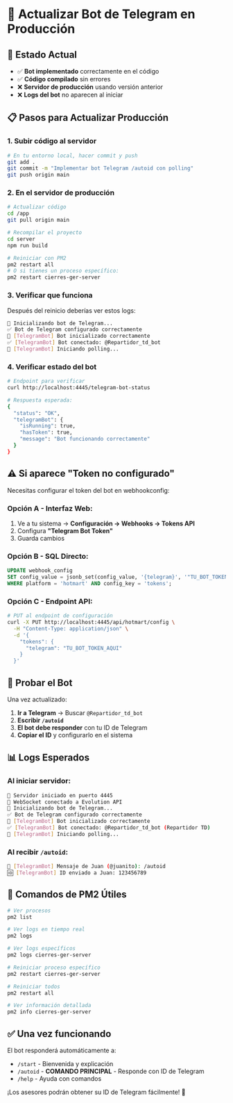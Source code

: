 # 🚀 Actualizar Bot de Telegram en Producción

## 🎯 **Estado Actual**
- ✅ **Bot implementado** correctamente en el código
- ✅ **Código compilado** sin errores
- ❌ **Servidor de producción** usando versión anterior
- ❌ **Logs del bot** no aparecen al iniciar

## 📋 **Pasos para Actualizar Producción**

### **1. Subir código al servidor**
```bash
# En tu entorno local, hacer commit y push
git add .
git commit -m "Implementar bot Telegram /autoid con polling"
git push origin main
```

### **2. En el servidor de producción**
```bash
# Actualizar código
cd /app
git pull origin main

# Recompilar el proyecto
cd server
npm run build

# Reiniciar con PM2
pm2 restart all
# O si tienes un proceso específico:
pm2 restart cierres-ger-server
```

### **3. Verificar que funciona**
Después del reinicio deberías ver estos logs:
```bash
🤖 Inicializando bot de Telegram...
✅ Bot de Telegram configurado correctamente
🤖 [TelegramBot] Bot inicializado correctamente
✅ [TelegramBot] Bot conectado: @Repartidor_td_bot
🔄 [TelegramBot] Iniciando polling...
```

### **4. Verificar estado del bot**
```bash
# Endpoint para verificar
curl http://localhost:4445/telegram-bot-status

# Respuesta esperada:
{
  "status": "OK", 
  "telegramBot": {
    "isRunning": true,
    "hasToken": true,
    "message": "Bot funcionando correctamente"
  }
}
```

## ⚠️ **Si aparece "Token no configurado"**

Necesitas configurar el token del bot en webhookconfig:

### **Opción A - Interfaz Web:**
1. Ve a tu sistema → **Configuración → Webhooks → Tokens API**
2. Configura **"Telegram Bot Token"**
3. Guarda cambios

### **Opción B - SQL Directo:**
```sql
UPDATE webhook_config 
SET config_value = jsonb_set(config_value, '{telegram}', '"TU_BOT_TOKEN"')
WHERE platform = 'hotmart' AND config_key = 'tokens';
```

### **Opción C - Endpoint API:**
```bash
# PUT al endpoint de configuración
curl -X PUT http://localhost:4445/api/hotmart/config \
  -H "Content-Type: application/json" \
  -d '{
    "tokens": {
      "telegram": "TU_BOT_TOKEN_AQUI"
    }
  }'
```

## 🧪 **Probar el Bot**

Una vez actualizado:

1. **Ir a Telegram** → Buscar `@Repartidor_td_bot`
2. **Escribir `/autoid`**
3. **El bot debe responder** con tu ID de Telegram
4. **Copiar el ID** y configurarlo en el sistema

## 📊 **Logs Esperados**

### **Al iniciar servidor:**
```bash
🚀 Servidor iniciado en puerto 4445
📡 WebSocket conectado a Evolution API
🤖 Inicializando bot de Telegram...
✅ Bot de Telegram configurado correctamente
🤖 [TelegramBot] Bot inicializado correctamente
✅ [TelegramBot] Bot conectado: @Repartidor_td_bot (Repartidor TD)
🔄 [TelegramBot] Iniciando polling...
```

### **Al recibir `/autoid`:**
```bash
📨 [TelegramBot] Mensaje de Juan (@juanito): /autoid
🆔 [TelegramBot] ID enviado a Juan: 123456789
```

## 🔧 **Comandos de PM2 Útiles**

```bash
# Ver procesos
pm2 list

# Ver logs en tiempo real
pm2 logs

# Ver logs específicos
pm2 logs cierres-ger-server

# Reiniciar proceso específico
pm2 restart cierres-ger-server

# Reiniciar todos
pm2 restart all

# Ver información detallada
pm2 info cierres-ger-server
```

## ✅ **Una vez funcionando**

El bot responderá automáticamente a:
- `/start` - Bienvenida y explicación
- `/autoid` - **COMANDO PRINCIPAL** - Responde con ID de Telegram
- `/help` - Ayuda con comandos

¡Los asesores podrán obtener su ID de Telegram fácilmente! 🎉
